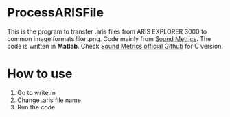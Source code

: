 # ProcessARISFile
This is the program to transfer .aris files from ARIS EXPLORER 3000 to common image formats like .png. Code mainly from [Sound Metrics](http://www.soundmetrics.com/). The code is written in **Matlab**. Check [Sound Metrics official Github](https://github.com/SoundMetrics/aris-file-sdk) for C version. 
# How to use
1. Go to write.m  
2. Change .aris file name
3. Run the code
